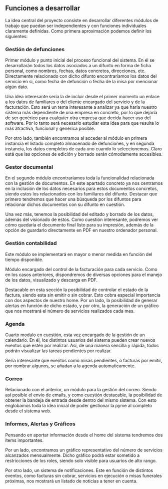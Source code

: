 ## Funciones a desarrollar 

La idea central del proyecto consiste en desarrollar diferentes módulos de trabajo que puedan ser independientes y con funciones individuales claramente definidas. Como primera aproximación podemos definir los siguientes:

### Gestión de defunciones

Primer módulo y punto inicial del proceso funcional del sistema. En él se desarrollarán todos los datos asociados a un difunto en forma de ficha personal, como nombres, fechas, datos concretos, direcciones, etc. Directamente relacionado con dicho difunto encontraríamos los datos del servicio en si, como fecha de defunción o fecha de la misa por mencionar algún dato.

Una idea interesante sería la de incluir desde el primer momento un enlace a los datos de familiares o del cliente encargado del servicio y de la facturación. Esto será un tema interesante a analizar ya que haría nuestro sistema más dependiente de una empresa en concreto, por lo que dejaría de ser genérico para cualquier otra empresa que decida hacer uso del software. Por lo tanto será necesario estudiar esta idea para que resulte lo más atractiva, funcional y genérica posible.

Por otro lado, también encontramos al acceder al módulo en primera instancia el listado completo almacenado de defunciones, y en segunda instancia, los datos completos de cada uno cuando lo seleccionemos. Claro está que las opciones de edición y borrado serán cómodamente accesibles.

### Gestor documental

En el segundo módulo encontraríamos toda la funcionalidad relacionada con la gestión de documentos. En este apartado concreto ya nos centramos en la inclusión de los datos necesarios para estos documentos concretos, siendo estos los relacionados con los familiares del difunto. Destacar que primero tendremos que hacer una búsqueda por los difuntos para relacionar dichos documentos con su difunto en cuestión.

Una vez más, tenemos la posibilidad del editado y borrado de los datos, además del visionado de estos. Como cuestión interesante, podremos ver cómo quedaría el documento final listo para su impresión, además de la opción de guardarlo directamente en PDF en nuestro ordenador personal.

### Gestión contabilidad

Este módulo se implementará en mayor o menor medida en función del tiempo disponible.

Módulo encargado del control de la facturación para cada servicio. Como en los casos anteriores, dispondremos de diversas opciones para el manejo de los datos, visualizado y descarga en PDF.

Destacable en esta sección la posibilidad de controlar el estado de la factura, siendo esta sin emitir o sin cobrar. Esto cobra especial importancia con dos aspectos de nuestro home. Por un lado, la posibilidad de generar alertas en función de dicho estado, y por otro, la generación de un gráfico que nos mostrará el número de servicios realizados cada mes.

### Agenda

Cuarto modulo en cuestión, esta vez encargado de la gestión de un calendario. En él, los distintos usuarios del sistema pueden crear nuevos eventos que estén por realizar. Así, de una manera sencilla y rápida, todos podrán visualizar las tareas pendientes por realizar.

Sería interesante que eventos como misas pendientes, o facturas por emitir, por nombrar algunos, se añadan a la agenda automaticamente.

### Correo

Relacionado con el anterior, un módulo para la gestión del correo. Siendo así posible el envío de emails, y como cuestión destacable, la posibilidad de obtener la bandeja de entrada desde dentro del mismo sistema. Con esto englobamos toda la idea inicial de poder gestionar la pyme al completo desde el sistema web.

### Informes, Alertas y Gráficos

Pensando en aportar información desde el home del sistema tendremos dos ítems importantes.

Por un lado, encontramos un gráfico representativo del número de servicios alcanzados mensualmente. Dicho gráfico podrá estar sometido a restricciones de los roles, siendo solo visible para usuarios de alto rango.

Por otro lado, un sistema de notificaciones. Este en función de distintos eventos, como facturas sin cobrar, servicios en ejecución o misas funerales próximas, nos mostrará un listado de noticias a tener en cuenta.
